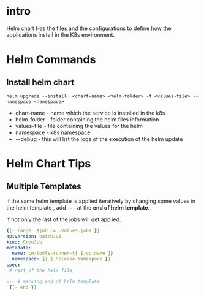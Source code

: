 # intro
Helm chart Has the files and the configurations to define how the applications install in the K8s  environment.

# Helm Commands 

## Install helm chart 

```helm
helm upgrade --install  <chart-name> <helm-folder> -f <values-file> --namespace <namespace> 
```

 - chart-name - name which the service is installed in the k8s 
 - helm-folder - folder containing the helm files  information 
 - values-file - file containing the values for the helm
 - namespace - k8s namespace
 - --debug - this will list the logs of the execution of the helm update
  
# Helm Chart Tips

## Multiple Templates 

if the same helm template is applied iteratively by changing some values in the helm template , add `---` at the **end of helm template**. 

if not only the last of the jobs will get applied.

```yaml
{{- range  $job := .Values.jobs }}
apiVersion: batch/v1
kind: CronJob
metadata:
  name: cm-tools-runner-{{ $job.name }}
  namespace: {{ $.Release.Namespace }}
spec:
 # rest of the helm file 

--- # marking end of helm template
 {{- end }} 
````



